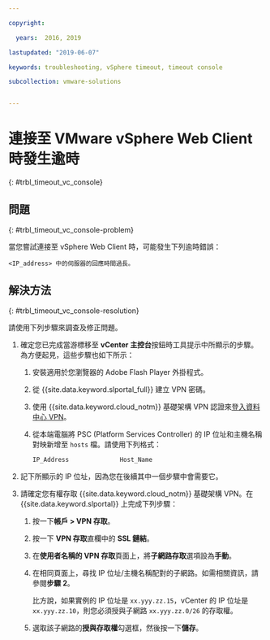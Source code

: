 ```yaml
---

copyright:

  years:  2016, 2019

lastupdated: "2019-06-07"

keywords: troubleshooting, vSphere timeout, timeout console

subcollection: vmware-solutions


---
```


# 連接至 VMware vSphere Web Client 時發生逾時
{: #trbl_timeout_vc_console}

## 問題
{: #trbl_timeout_vc_console-problem}

當您嘗試連接至 vSphere Web Client 時，可能發生下列逾時錯誤：

`<IP_address> 中的伺服器的回應時間過長。`

## 解決方法
{: #trbl_timeout_vc_console-resolution}

請使用下列步驟來調查及修正問題。

1. 確定您已完成當游標移至 **vCenter 主控台**按鈕時工具提示中所顯示的步驟。為方便起見，這些步驟也如下所示：   
   1. 安裝適用於您瀏覽器的 Adobe Flash Player 外掛程式。   
   2. 從 {{site.data.keyword.slportal_full}} 建立 VPN 密碼。    
   3. 使用 {{site.data.keyword.cloud_notm}} 基礎架構 VPN 認證來[登入資料中心 VPN](/docs/infrastructure/iaas-vpn?topic=VPN-getting-started#login-to-the-vpn)。    
   4. 從本端電腦將 PSC (Platform Services Controller) 的 IP 位址和主機名稱對映新增至 `hosts` 檔。請使用下列格式：

      ```javascript
      IP_Address              Host_Name
      ```

2. 記下所顯示的 IP 位址，因為您在後續其中一個步驟中會需要它。
3. 請確定您有權存取 {{site.data.keyword.cloud_notm}} 基礎架構 VPN。在 {{site.data.keyword.slportal}} 上完成下列步驟：
   1. 按一下**帳戶 > VPN 存取**。
   2. 按一下 **VPN 存取**直欄中的 **SSL 鏈結**。
   3. 在**使用者名稱的 VPN 存取**頁面上，將**子網路存取**選項設為**手動**。
   4. 在相同頁面上，尋找 IP 位址/主機名稱配對的子網路。如需相關資訊，請參閱**步驟 2**。    

      比方說，如果實例的 IP 位址是 `xx.yyy.zz.15`，vCenter 的 IP 位址是 `xx.yyy.zz.10`，則您必須授與子網路 `xx.yyy.zz.0/26` 的存取權。

   5. 選取該子網路的**授與存取權**勾選框，然後按一下**儲存**。
